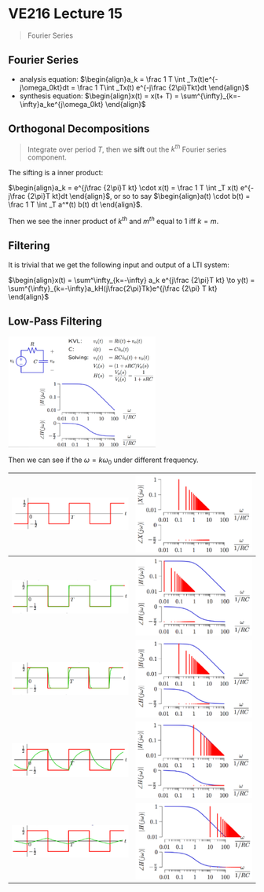 # VE216 Lecture 15

>   Fourier Series

## Fourier Series

-   analysis equation: $\begin{align}a_k = \frac 1 T \int _Tx(t)e^{-j\omega_0kt}dt = \frac 1 T\int _Tx(t) e^{-j\frac {2\pi}Tkt}dt \end{align}$
-   synthesis equation: $\begin{align}x(t) = x(t+ T) = \sum^{\infty}_{k=-\infty}a_ke^{j\omega_0kt} \end{align}$

## Orthogonal Decompositions

>   Integrate over period $T$, then we **sift** out the $k^{th}$ Fourier series component.

The sifting is a inner product:

$\begin{align}a_k = e^{j\frac {2\pi}T kt} \cdot x(t) = \frac 1 T \int _T x(t) e^{-j\frac {2\pi}T kt}dt \end{align}$, or so to say $\begin{align}a(t) \cdot b(t) = \frac 1 T \int _T a^*(t) b(t) dt \end{align}$.

Then we see the inner product of $k^{th}$ and $m^{th}$ equal to 1 iff $k = m$.

## Filtering

It is trivial that we get the following input and output of a LTI system:

$\begin{align}x(t) = \sum^\infty_{k=-\infty} a_k e^{j\frac {2\pi}T kt} \to y(t) = \sum^{\infty}_{k=-\infty}a_kH(j\frac{2\pi}Tk)e^{j\frac {2\pi} T kt} \end{align}$

## Low-Pass Filtering

<img src="./ve216_note_pic/l15lpf.png" alt="Drawing" style="width: 300px;"/>

<div style="page-break-after: always;"></div>

Then we can see if the $\omega = k\omega_0$ under different frequency.

| <img src="./ve216_note_pic/l15lpw1.png" alt="Drawing" style="width: 250px;"/> | <img src="./ve216_note_pic/l15lph1.png" alt="Drawing" style="width: 250px;"/> |
| ---------------------------------------- | ---------------------------------------- |
| <img src="./ve216_note_pic/l15lpw2.png" alt="Drawing" style="width: 250px;"/> | <img src="./ve216_note_pic/l15lph2.png" alt="Drawing" style="width: 250px;"/> |
| <img src="./ve216_note_pic/l15lpw3.png" alt="Drawing" style="width: 250px;"/> | <img src="./ve216_note_pic/l15lph3.png" alt="Drawing" style="width: 250px;"/> |
| <img src="./ve216_note_pic/l15lpw4.png" alt="Drawing" style="width: 250px;"/> | <img src="./ve216_note_pic/l15lph4.png" alt="Drawing" style="width: 250px;"/> |
| <img src="./ve216_note_pic/l15lpw5.png" alt="Drawing" style="width: 250px;"/> | <img src="./ve216_note_pic/l15lph5.png" alt="Drawing" style="width: 250px;"/> |

